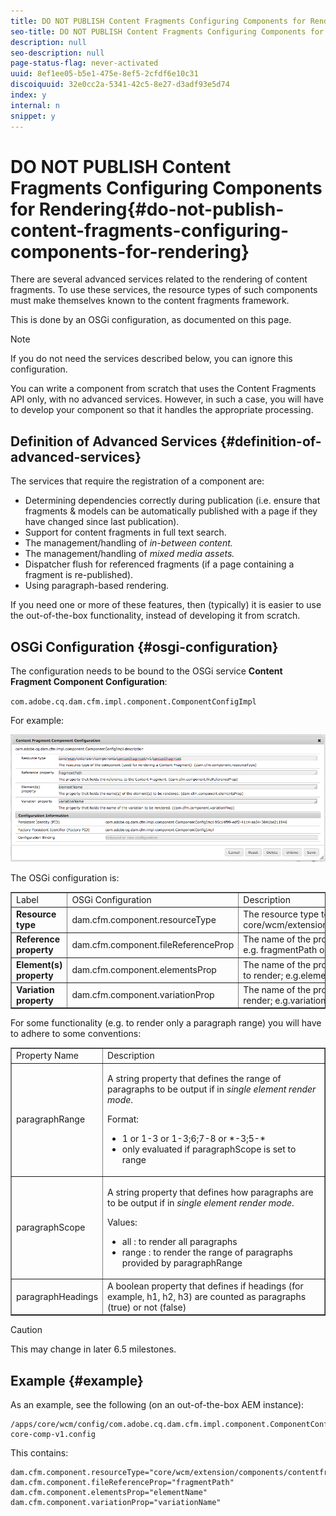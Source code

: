 ```yaml
---
title: DO NOT PUBLISH Content Fragments Configuring Components for Rendering
seo-title: DO NOT PUBLISH Content Fragments Configuring Components for Rendering
description: null
seo-description: null
page-status-flag: never-activated
uuid: 8ef1ee05-b5e1-475e-8ef5-2cfdf6e10c31
discoiquuid: 32e0cc2a-5341-42c5-8e27-d3adf93e5d74
index: y
internal: n
snippet: y
---
```


# DO NOT PUBLISH Content Fragments Configuring Components for Rendering{#do-not-publish-content-fragments-configuring-components-for-rendering}

<!--
Comment Type: remark
Last Modified By: Alison Heimoz (aheimoz)
Last Modified Date: 2018-11-27T00:23:05.967-0500
<p>6.5</p>
-->

<!--
Comment Type: remark
Last Modified By: Alison Heimoz (aheimoz)
Last Modified Date: 2018-10-30T09:58:04.583-0400
<p>THIS PAGE IS WRITTEN FOR 6.5 M1 - DO NOT PUBLISH FOR 6.4<br /> </p>
-->

<!--
Comment Type: remark
Last Modified By: Alison Heimoz (aheimoz)
Last Modified Date: 2018-07-13T04:16:28.869-0400
<p>see https://wiki.corp.adobe.com/display/~sgrimm/Configuring+components+for+rendering</p>
-->

There are several advanced services related to the rendering of content fragments. To use these services, the resource types of such components must make themselves known to the content fragments framework.

This is done by an OSGi configuration, as documented on this page.

>[!NOTE]
>
>If you do not need the services described below, you can ignore this configuration.
>
>You can write a component from scratch that uses the Content Fragments API only, with no advanced services. However, in such a case, you will have to develop your component so that it handles the appropriate processing.

## Definition of Advanced Services {#definition-of-advanced-services}

The services that require the registration of a component are:

* Determining dependencies correctly during publication (i.e. ensure that fragments & models can be automatically published with a page if they have changed since last publication).
* Support for content fragments in full text search.
* The management/handling of *in-between content.*
* The management/handling of *mixed media assets.*
* Dispatcher flush for referenced fragments (if a page containing a fragment is re-published).
* Using paragraph-based rendering.

If you need one or more of these features, then (typically) it is easier to use the out-of-the-box functionality, instead of developing it from scratch.

## OSGi Configuration {#osgi-configuration}

<!--
Comment Type: remark
Last Modified By: Alison Heimoz (aheimoz)
Last Modified Date: 2018-07-26T09:56:08.081-0400
<p>A link to the OSGi configuration page would be good....once we know where this page will be located (and whether there will be any other 6.5 pages available).</p>
-->

The configuration needs to be bound to the OSGi service **Content Fragment Component Configuration**:

`com.adobe.cq.dam.cfm.impl.component.ComponentConfigImpl`

For example:

![](assets/CFM-01.png)

The OSGi configuration is:

<table border="1" cellpadding="1" cellspacing="0" width="100%"> 
 <tbody> 
  <tr> 
   <td>Label</td> 
   <td>OSGi Configuration<br /> </td> 
   <td>Description</td> 
  </tr> 
  <tr> 
   <td><strong>Resource type</strong></td> 
   <td><span class="code">dam.cfm.component.resourceType</span></td> 
   <td>The resource type to register; e.g. <span class="code">core/wcm/extension/components/contentfragment/v1/contentfragment</span></td> 
  </tr> 
  <tr> 
   <td><strong>Reference property</strong></td> 
   <td><span class="code">dam.cfm.component.fileReferenceProp</span></td> 
   <td>The name of the property that contains the reference to the fragment; e.g. <span class="code">fragmentPath</span> or <span class="code">fileReference</span></td> 
  </tr> 
  <tr> 
   <td><strong>Element(s) property</strong></td> 
   <td><span class="code">dam.cfm.component.elementsProp</span></td> 
   <td>The name of the property that contains the name(s) of the element(s) to render; e.g.<span class="code">elementName</span></td> 
  </tr> 
  <tr> 
   <td><strong>Variation property</strong><br /> </td> 
   <td><span class="code">dam.cfm.component.variationProp</span></td> 
   <td>The name of the property that contains the name of the variation to render; e.g.<span class="code">variationName</span></td> 
  </tr> 
 </tbody> 
</table>

For some functionality (e.g. to render only a paragraph range) you will have to adhere to some conventions:

<table border="1" cellpadding="1" cellspacing="0" width="100%"> 
 <tbody> 
  <tr> 
   <td>Property Name</td> 
   <td>Description</td> 
  </tr> 
  <tr> 
   <td><span class="code">paragraphRange</span></td> 
   <td><p>A string property that defines the range of paragraphs to be output if in <em>single element render mode</em>.</p> <p>Format:</p> 
    <ul> 
     <li><span class="code">1</span> or <span class="code">1-3</span> or <span class="code">1-3;6;7-8</span> or <span class="code">*-3;5-*</span></li> 
     <li>only evaluated if <span class="code">paragraphScope</span> is set to <span class="code">range</span></li> 
    </ul> </td> 
  </tr> 
  <tr> 
   <td><span class="code">paragraphScope</span></td> 
   <td><p>A string property that defines how paragraphs are to be output if in <em>single element render mode</em>.</p> <p>Values:</p> 
    <ul> 
     <li><span class="code">all</span> : to render all paragraphs</li> 
     <li><span class="code">range</span> : to render the range of paragraphs provided by <span class="code">paragraphRange</span></li> 
    </ul> </td> 
  </tr> 
  <tr> 
   <td><span class="code">paragraphHeadings</span></td> 
   <td>A boolean property that defines if headings (for example, <span class="code">h1</span>, <span class="code">h2</span>, <span class="code">h3</span>) are counted as paragraphs (<span class="code">true</span>) or not (<span class="code">false</span>)</td> 
  </tr> 
 </tbody> 
</table>

>[!CAUTION]
>
>This may change in later 6.5 milestones.

## Example {#example}

As an example, see the following (on an out-of-the-box AEM instance):

```
/apps/core/wcm/config/com.adobe.cq.dam.cfm.impl.component.ComponentConfigImpl-core-comp-v1.config  
```

This contains:

<!--
Comment Type: remark
Last Modified By: Alison Heimoz (aheimoz)
Last Modified Date: 2018-07-26T09:58:41.062-0400
<p>is a direct copy of file contents from the repository, so is it liable to change (often)....otherwise a reference/link might be safer?</p>
-->

```
dam.cfm.component.resourceType="core/wcm/extension/components/contentfragment/v1/contentfragment"
dam.cfm.component.fileReferenceProp="fragmentPath"
dam.cfm.component.elementsProp="elementName"
dam.cfm.component.variationProp="variationName"
```

